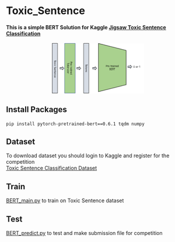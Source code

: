 # Toxic_Sentence

#### This is a simple BERT Solution for Kaggle [Jigsaw Toxic Sentence Classification](https://www.kaggle.com/c/jigsaw-unintended-bias-in-toxicity-classification/overview)

<p align="center"> <img src="BERT.png" width="50%" height="50%" title="10" alt="BERT" /></p>

Install Packages
------------
```
pip install pytorch-pretrained-bert==0.6.1 tqdm numpy
```
Dataset
--------
To download dataset you should login to Kaggle and register for the competition   
[Toxic Sentence Classification Dataset](https://www.kaggle.com/c/jigsaw-unintended-bias-in-toxicity-classification/data)

Train
------
[BERT_main.py](https://github.com/SangKyuu/Toxic_Sentence/blob/master/BERT_main.py)
to train on Toxic Sentence dataset


Test
-------
[BERT_predict.py](https://github.com/SangKyuu/Toxic_Sentence/blob/master/BERT_predict.py)
to test and make submission file for competition


